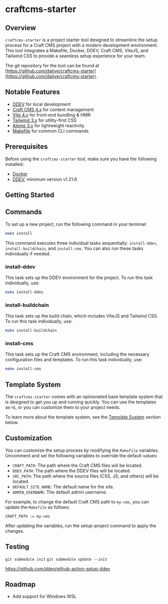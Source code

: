 # craftcms-starter

## Overview

`craftcms-starter` is a project starter tool designed to streamline the setup process for a Craft CMS project with a modern development environment. This tool integrates a Makefile, Docker, DDEV, Craft CMS, ViteJS, and Tailwind CSS to provide a seamless setup experience for your team.

The git repository for the tool can be found at [https://github.com/dative/craftcms-starter](https://github.com/dative/craftcms-starter).

## Notable Features

- [DDEV](https://ddev.readthedocs.io/) for local development
- [Craft CMS 4.x](https://craftcms.com/) for content management
- [Vite 4.x](https://vitejs.dev/) for front-end bundling & HMR
- [Tailwind 3.x](https://tailwindcss.com) for utility-first CSS
- [Alpine 3.x](https://alpinejs.dev/) for lightweight reactivity
- [Makefile](https://www.gnu.org/software/make/manual/make.html) for common CLI commands

## Prerequisites

Before using the `craftcms-starter` tool, make sure you have the following installed:

- [Docker](https://docs.docker.com/get-docker/)
- [DDEV](https://ddev.readthedocs.io/), minimum version v1.21.6

## Getting Started

## Commands

To set up a new project, run the following command in your terminal:

```sh
make install
```

This command executes three individual tasks sequentially: `install-ddev`, `install-buildchain`, and `install-cms`. You can also run these tasks individually if needed.

### install-ddev

This task sets up the DDEV environment for the project. To run this task individually, use:

```sh
make install-ddev
```

### install-buildchain

This task sets up the build chain, which includes ViteJS and Tailwind CSS. To run this task individually, use:

```sh
make install-buildchain
```

### install-cms

This task sets up the Craft CMS environment, including the necessary configuration files and templates. To run this task individually, use:

```sh
make install-cms
```

## Template System

The `craftcms-starter` comes with an opinionated base template system that is designed to get you up and running quickly. You can use the templates as-is, or you can customize them to your project needs.

To learn more about the template system, see the [Template System](TEMPLATES.md) section below.

## Customization

You can customize the setup process by modifying the `Makefile` variables. Uncomment and set the following variables to override the default values:

- `CRAFT_PATH`: The path where the Craft CMS files will be located.
- `DDEV_PATH`: The path where the DDEV files will be located.
- `SRC_PATH`: The path where the source files (CSS, JS, and others) will be located.
- `DEFAULT_SITE_NAME`: The default name for the site.
- `ADMIN_USERNAME`: The default admin username.

For example, to change the default Craft CMS path to `my-cms`, you can update the `Makefile` as follows:

```make
CRAFT_PATH := my-cms
```

After updating the variables, run the setup-project command to apply the changes.

## Testing

`git submodule init`
`git submodule update --init`

https://github.com/ddev/github-action-setup-ddev

## Roadmap

- Add support for Windows WSL
